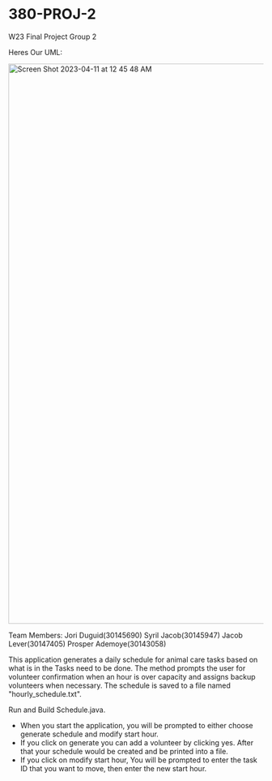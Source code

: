 # 380-PROJ-2
W23 Final Project Group 2

Heres Our UML:

<img width="1105" alt="Screen Shot 2023-04-11 at 12 45 48 AM" src="https://user-images.githubusercontent.com/113133056/231078373-7d6f6528-6f0f-4513-9b24-d68930aeefae.png">


Team Members:
Jori Duguid(30145690)
Syril Jacob(30145947)
Jacob Lever(30147405)
Prosper Ademoye(30143058)


This application generates a daily schedule for animal care tasks based on what is in the Tasks need to be done.
The method prompts the user for volunteer confirmation when an hour is over capacity
and assigns backup volunteers when necessary. The schedule is saved to a file named
"hourly_schedule.txt".


Run and Build Schedule.java.
- When you start the application, you will be prompted to either choose generate schedule and modify start hour.
- If you click on generate you can add a volunteer by clicking yes. After that your schedule would be created and be printed into a file.
- If you click on modify start hour, You will be prompted to enter the task ID that you want to move, then enter the new start hour.

     
